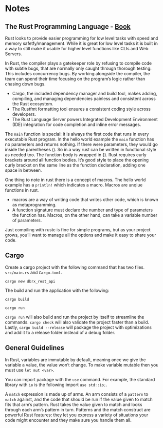 # Notes 

## The Rust Programming Language - [Book](https://doc.rust-lang.org/book/)

Rust looks to provide easier programming for low level tasks with speed and memory safetfy/management. While it is great for low level tasks it is built in a way to still make it usable for higher level functions like CLIs and Web Servers. 

In Rust, the compiler plays a gatekeeper role by refusing to compile code with subtle bugs, that are normally only caught through thorough testing. This includes concurrency bugs. By working alongside the compiler, the team can spend their time focusing on the program’s logic rather than chasing down bugs.


- Cargo, the included dependency manager and build tool, makes adding, compiling, and managing dependencies painless and consistent across the Rust ecosystem.
- The Rustfmt formatting tool ensures a consistent coding style across developers.
- The Rust Language Server powers Integrated Development Environment (IDE) integration for code completion and inline error messages.

The `main` function is special: it is always the first code that runs in every executable Rust program. In the hello world example the `main` function has no parameters and returns nothing. If there were parameters, they would go inside the parentheses (). So in a way rust can be written in functional style as needed too. The function body is wrapped in {}. Rust requires curly brackets around all function bodies. It’s good style to place the opening curly bracket on the same line as the function declaration, adding one space in between.

One thing to note in rust there is a concept of macros. The hello world example has a `println!` which indicates a macro. Macros are unqiue functions in rust. 
-  macros are a way of writing code that writes other code, which is known as metaprogramming.
- A function signature must declare the number and type of parameters the function has. Macros, on the other hand, can take a variable number of parameters. 


Just compiling with rustc is fine for simple programs, but as your project grows, you’ll want to manage all the options and make it easy to share your code.


## Cargo 

Create a cargo project with the following command that has two files. `src/main.rs` and `Cargo.toml`. 
```
cargo new dbrx_rest_api
```

The build and run the application with the following:
```
cargo build

cargo run
```

`cargo run` will also build and run the project by itself to streamline the commands. `cargo check` will also validate the project faster than a build. Lastly, `cargo build --release` will package the project with optimizations and add it to a release folder instead of a debug folder. 

## General Guidelines 

 In Rust, variables are immutable by default, meaning once we give the variable a value, the value won’t change. To make variable mutable then you must use `let mut <var>`. 

 You can import package with the `use` command. For example, the standard library with `io` is the following import `use std::io;`. 

A `match` expression is made up of arms. An arm consists of a `pattern` to `match` against, and the code that should be run if the value given to match fits that arm’s pattern. Rust takes the value given to match and looks through each arm’s pattern in turn. Patterns and the match construct are powerful Rust features: they let you express a variety of situations your code might encounter and they make sure you handle them all.